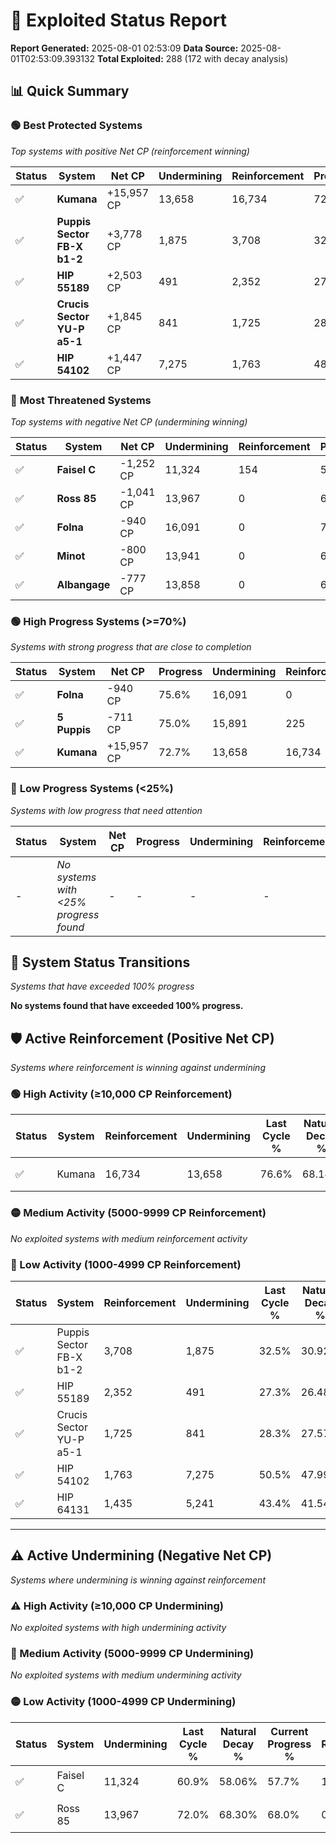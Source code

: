 # 🌟 Exploited Status Report

**Report Generated:** 2025-08-01 02:53:09
**Data Source:** 2025-08-01T02:53:09.393132
**Total Exploited:** 288 (172 with decay analysis)

## 📊 Quick Summary

### 🟢 **Best Protected Systems**
*Top systems with positive Net CP (reinforcement winning)*

| Status | System | Net CP | Undermining | Reinforcement | Progress |
|--------|--------|--------|-------------|---------------|----------|
| ✅ | **Kumana** | +15,957 CP | 13,658 | 16,734 | 72.7% |
| ✅ | **Puppis Sector FB-X b1-2** | +3,778 CP | 1,875 | 3,708 | 32.0% |
| ✅ | **HIP 55189** | +2,503 CP | 491 | 2,352 | 27.2% |
| ✅ | **Crucis Sector YU-P a5-1** | +1,845 CP | 841 | 1,725 | 28.1% |
| ✅ | **HIP 54102** | +1,447 CP | 7,275 | 1,763 | 48.4% |

### 🔴 **Most Threatened Systems**
*Top systems with negative Net CP (undermining winning)*

| Status | System | Net CP | Undermining | Reinforcement | Progress |
|--------|--------|--------|-------------|---------------|----------|
| ✅ | **Faisel C** | -1,252 CP | 11,324 | 154 | 57.7% |
| ✅ | **Ross 85** | -1,041 CP | 13,967 | 0 | 68.0% |
| ✅ | **Folna** | -940 CP | 16,091 | 0 | 75.6% |
| ✅ | **Minot** | -800 CP | 13,941 | 0 | 68.8% |
| ✅ | **Albangage** | -777 CP | 13,858 | 0 | 68.6% |

### 🟢 **High Progress Systems (>=70%)**
*Systems with strong progress that are close to completion*

| Status | System | Net CP | Progress | Undermining | Reinforcement |
|--------|--------|--------|----------|-------------|---------------|
| ✅ | **Folna** | -940 CP | 75.6% | 16,091 | 0 |
| ✅ | **5 Puppis** | -711 CP | 75.0% | 15,891 | 225 |
| ✅ | **Kumana** | +15,957 CP | 72.7% | 13,658 | 16,734 |

### 🔴 **Low Progress Systems (<25%)**
*Systems with low progress that need attention*

| Status | System | Net CP | Progress | Undermining | Reinforcement |
|--------|--------|--------|----------|-------------|---------------|
| - | *No systems with <25% progress found* | - | - | - | - |
## 🔄 System Status Transitions
*Systems that have exceeded 100% progress*

**No systems found that have exceeded 100% progress.**

## 🛡️ Active Reinforcement (Positive Net CP)
*Systems where reinforcement is winning against undermining*

### 🟢 High Activity (≥10,000 CP Reinforcement)

| Status | System | Reinforcement | Undermining | Last Cycle % | Natural Decay % | Current Progress % | Current CP | Net CP | Activity |
|--------|--------|---------------|-------------|--------------|-----------------|-------------------|------------|--------|----------|
| ✅ | Kumana | 16,734 | 13,658 | 76.6% | 68.14% | 72.7% | 254,450 | +15,957 | 🟢 High Reinforcement |

### 🟡 Medium Activity (5000-9999 CP Reinforcement)

*No exploited systems with medium reinforcement activity*

### 🔴 Low Activity (1000-4999 CP Reinforcement)

| Status | System | Reinforcement | Undermining | Last Cycle % | Natural Decay % | Current Progress % | Current CP | Net CP | Activity |
|--------|--------|---------------|-------------|--------------|-----------------|-------------------|------------|--------|----------|
| ✅ | Puppis Sector FB-X b1-2 | 3,708 | 1,875 | 32.5% | 30.92% | 32.0% | 112,000 | +3,778 | 🔵 Low Reinforcement |
| ✅ | HIP 55189 | 2,352 | 491 | 27.3% | 26.48% | 27.2% | 95,200 | +2,503 | 🔵 Low Reinforcement |
| ✅ | Crucis Sector YU-P a5-1 | 1,725 | 841 | 28.3% | 27.57% | 28.1% | 98,350 | +1,845 | 🔵 Low Reinforcement |
| ✅ | HIP 54102 | 1,763 | 7,275 | 50.5% | 47.99% | 48.4% | 169,400 | +1,447 | 🔵 Low Reinforcement |
| ✅ | HIP 64131 | 1,435 | 5,241 | 43.4% | 41.54% | 41.9% | 146,650 | +1,259 | 🔵 Low Reinforcement |


---

## ⚠️ Active Undermining (Negative Net CP)
*Systems where undermining is winning against reinforcement*

### ⚠️ High Activity (≥10,000 CP Undermining)

*No exploited systems with high undermining activity*

### 🔶 Medium Activity (5000-9999 CP Undermining)

*No exploited systems with medium undermining activity*

### 🟡 Low Activity (1000-4999 CP Undermining)

| Status | System | Undermining | Last Cycle % | Natural Decay % | Current Progress % | Reinforcement | Current CP | Net CP | Activity |
|--------|--------|-------------|--------------|-----------------|-------------------|---------------|------------|--------|----------|
| ✅ | Faisel C | 11,324 | 60.9% | 58.06% | 57.7% | 154 | 201,950 | -1,252 | 🟡 Low Undermining |
| ✅ | Ross 85 | 13,967 | 72.0% | 68.30% | 68.0% | 0 | 238,000 | -1,041 | 🟡 Low Undermining |
